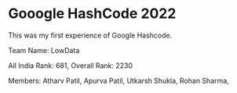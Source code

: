 # Gooogle HashCode 2022
This was my first experience of Google Hashcode. 

Team Name: LowData 

All India Rank: 681,
Overall Rank: 2230 

Members: Atharv Patil,
         Apurva Patil,
         Utkarsh Shukla,
         Rohan Sharma,
         
